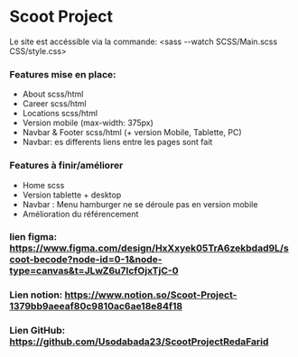# Scoot Project


Le site est accéssible via la commande: <sass --watch SCSS/Main.scss CSS/style.css>

### Features mise en place:
- About scss/html
- Career scss/html
- Locations scss/html
- Version mobile (max-width: 375px)
- Navbar & Footer scss/html (+ version Mobile, Tablette, PC)
- Navbar: es differents liens entre les pages sont fait

### Features à finir/améliorer
- Home scss
- Version tablette + desktop
- Navbar : Menu hamburger ne se déroule pas en version mobile
- Amélioration du référencement 

### lien figma: https://www.figma.com/design/HxXxyek05TrA6zekbdad9L/scoot-becode?node-id=0-1&node-type=canvas&t=JLwZ6u7IcfOjxTjC-0
### Lien notion: https://www.notion.so/Scoot-Project-1379bb9aeeaf80c9810ac6ae18e84f18
### Lien GitHub: https://github.com/Usodabada23/ScootProjectRedaFarid

